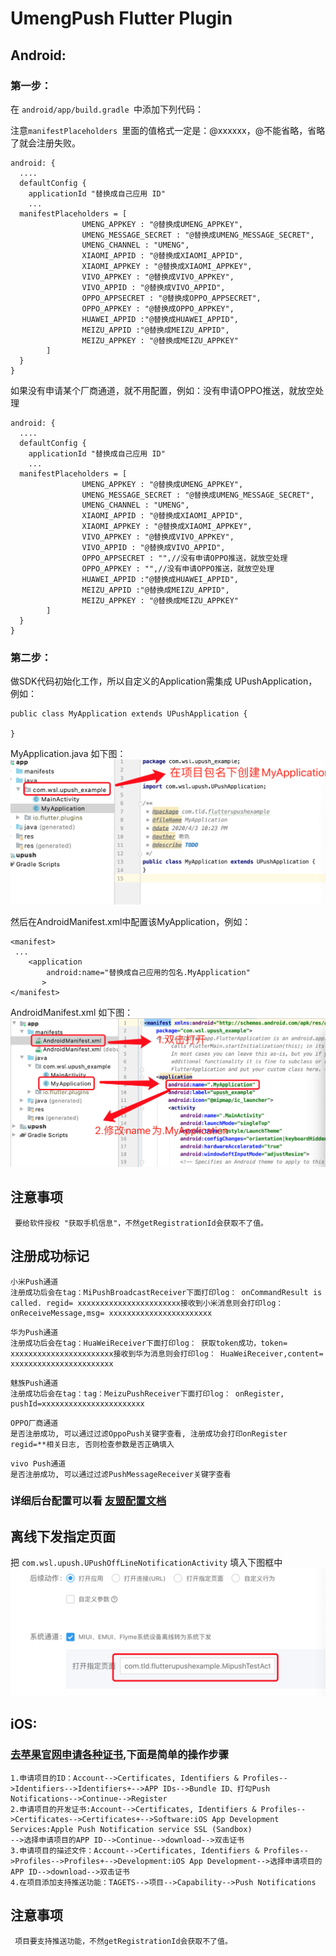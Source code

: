 # UmengPush Flutter Plugin


## Android:
### 第一步：
在 `android/app/build.gradle `中添加下列代码：

注意`manifestPlaceholders `里面的值格式一定是：@xxxxxx，@不能省略，省略了就会注册失败。

```
android: {
  ....
  defaultConfig {
    applicationId "替换成自己应用 ID"
    ...
  manifestPlaceholders = [
                UMENG_APPKEY : "@替换成UMENG_APPKEY",
                UMENG_MESSAGE_SECRET : "@替换成UMENG_MESSAGE_SECRET",
                UMENG_CHANNEL : "UMENG",
                XIAOMI_APPID : "@替换成XIAOMI_APPID",
                XIAOMI_APPKEY : "@替换成XIAOMI_APPKEY",
                VIVO_APPKEY : "@替换成VIVO_APPKEY",
                VIVO_APPID : "@替换成VIVO_APPID",
                OPPO_APPSECRET : "@替换成OPPO_APPSECRET",
                OPPO_APPKEY : "@替换成OPPO_APPKEY",
                HUAWEI_APPID :"@替换成HUAWEI_APPID",
                MEIZU_APPID :"@替换成MEIZU_APPID",
                MEIZU_APPKEY : "@替换成MEIZU_APPKEY"
        ]
  }
}
```

如果没有申请某个厂商通道，就不用配置，例如：没有申请OPPO推送，就放空处理

```
android: {
  ....
  defaultConfig {
    applicationId "替换成自己应用 ID"
    ...
  manifestPlaceholders = [
                UMENG_APPKEY : "@替换成UMENG_APPKEY",
                UMENG_MESSAGE_SECRET : "@替换成UMENG_MESSAGE_SECRET",
                UMENG_CHANNEL : "UMENG",
                XIAOMI_APPID : "@替换成XIAOMI_APPID",
                XIAOMI_APPKEY : "@替换成XIAOMI_APPKEY",
                VIVO_APPKEY : "@替换成VIVO_APPKEY",
                VIVO_APPID : "@替换成VIVO_APPID",
                OPPO_APPSECRET : "",//没有申请OPPO推送，就放空处理
                OPPO_APPKEY : "",//没有申请OPPO推送，就放空处理
                HUAWEI_APPID :"@替换成HUAWEI_APPID",
                MEIZU_APPID :"@替换成MEIZU_APPID",
                MEIZU_APPKEY : "@替换成MEIZU_APPKEY"
        ]
  }
}
```

### 第二步：


做SDK代码初始化工作，所以自定义的Application需集成 UPushApplication，例如：
```
public class MyApplication extends UPushApplication {

}
```
MyApplication.java 如下图：
![avatar](Image/myapplication.png)




然后在AndroidManifest.xml中配置该MyApplication，例如：

```
<manifest>
 ...
    <application
        android:name="替换成自己应用的包名.MyApplication"
       >
</manifest>
```


 AndroidManifest.xml 如下图：
![avatar](Image/androidmanifest.png)


## 注意事项 

```
 要给软件授权 "获取手机信息"，不然getRegistrationId会获取不了值。
```

## 注册成功标记
```
小米Push通道
注册成功后会在tag：MiPushBroadcastReceiver下面打印log： onCommandResult is called. regid= xxxxxxxxxxxxxxxxxxxxxxx接收到小米消息则会打印log： onReceiveMessage,msg= xxxxxxxxxxxxxxxxxxxxxxx
```

```
华为Push通道
注册成功后会在tag：HuaWeiReceiver下面打印log： 获取token成功，token= xxxxxxxxxxxxxxxxxxxxxxx接收到华为消息则会打印log： HuaWeiReceiver,content= xxxxxxxxxxxxxxxxxxxxxxx

```

```
魅族Push通道
注册成功后会在tag：tag：MeizuPushReceiver下面打印log： onRegister, pushId=xxxxxxxxxxxxxxxxxxxxxxx
```

```
OPPO厂商通道
是否注册成功, 可以通过过滤OppoPush关键字查看, 注册成功会打印onRegister regid=**相关日志, 否则检查参数是否正确填入
```

```
vivo Push通道
是否注册成功, 可以通过过滤PushMessageReceiver关键字查看
```
### 详细后台配置可以看 [友盟配置文档](https://developer.umeng.com/docs/67966/detail/98589)


## 离线下发指定页面
把 `com.wsl.upush.UPushOffLineNotificationActivity` 填入下图框中
![avatar](Image/umeng_push.png)


## iOS: 
### [去苹果官网申请各种证书](https://developer.apple.com/),下面是简单的操作步骤
```
1.申请项目的ID：Account-->Certificates, Identifiers & Profiles-->Identifiers-->Identifiers+-->APP IDs-->Bundle ID、打勾Push Notifications-->Continue-->Register
2.申请项目的开发证书:Account-->Certificates, Identifiers & Profiles-->Certificates-->Certificates+-->Software:iOS App Development  Services:Apple Push Notification service SSL (Sandbox)
-->选择申请项目的APP ID-->Continue-->download-->双击证书
3.申请项目的描述文件：Account-->Certificates, Identifiers & Profiles-->Profiles-->Profiles+-->Development:iOS App Development-->选择申请项目的APP ID-->download-->双击证书
4.在项目添加支持推送功能：TAGETS-->项目-->Capability-->Push Notifications
```
## 注意事项 
```
 项目要支持推送功能，不然getRegistrationId会获取不了值。
```

